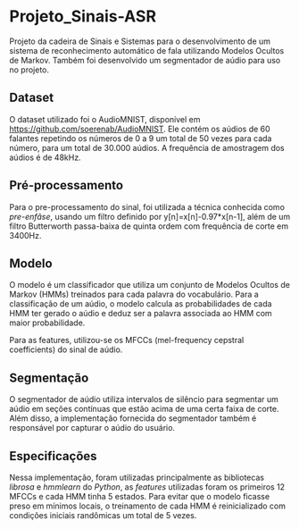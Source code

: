 # Projeto_Sinais-ASR
Projeto da cadeira de Sinais e Sistemas para o desenvolvimento de um sistema de reconhecimento automático de fala utilizando Modelos Ocultos de Markov. Também foi desenvolvido um segmentador de aúdio para uso no projeto.

## Dataset

O dataset utilizado foi o AudioMNIST, disponível em https://github.com/soerenab/AudioMNIST. Ele contém os aúdios de 60 falantes repetindo os números de 0 a 9 um total de 50 vezes para cada número, para um total de 30.000 aúdios. A frequência de amostragem dos aúdios é de 48kHz.

## Pré-processamento

Para o pre-processamento do sinal, foi utilizada a técnica conhecida como *pre-enfâse*, usando um filtro definido por y[n]=x[n]-0.97*x[n-1], além de um filtro Butterworth passa-baixa de quinta ordem com frequência de corte em 3400Hz.

## Modelo

O modelo é um classificador que utiliza um conjunto de Modelos Ocultos de Markov (HMMs) treinados para cada palavra do vocabulário. Para a classificação de um aúdio, o modelo calcula as probabilidades de cada HMM ter gerado o aúdio e deduz ser a palavra associada ao HMM com maior probabilidade.

Para as features, utilizou-se os MFCCs (mel-frequency cepstral coefficients) do sinal de aúdio.

## Segmentação

O segmentador de aúdio utiliza intervalos de silêncio para segmentar um aúdio em seções contínuas que estão acima de uma certa faixa de corte. Além disso, a implementação fornecida do segmentador também é responsável por capturar o aúdio do usuário. 

## Especificações

Nessa implementação, foram utilizadas principalmente as bibliotecas *librosa* e *hmmlearn* do *Python*, as *features* utilizadas foram os primeiros 12 MFCCs e cada HMM tinha 5 estados. Para evitar que o modelo ficasse preso em mínimos locais, o treinamento de cada HMM é reinicializado com condições iniciais randômicas um total de 5 vezes.
